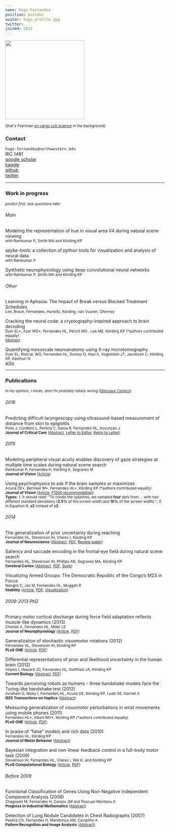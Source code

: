 ```yaml
---
name: Hugo Fernandes
position: postdoc
avatar: hugo_profile.jpg
twitter:
joined: 2013
---
```


<img width="250" src="{{site.baseurl}}/images/people/hugo_profile.jpg" data-action="zoom">

<sup> (that's Feynman [on cargo cult science](http://www.californiachaparral.com/images/CargoCult.pdf) in the background) </sup>

### Contact

<i class="fa fa-envelope-o"></i>  `hugo-fernandes@northwestern.edu`<br>
<i class="fa fa-building"></i> RIC 1481 <br>
[<i class="fa fa-bar-chart"></i> google scholar](https://scholar.google.com/citations?user=JG7xb2AAAAAJ) <br>
[<i class="fa fa-futbol-o"></i> kaggle](https://www.kaggle.com/hugoguh) <br>
[<i class="fa fa-github"></i> github](https://github.com/hugoguh) <br>
[<i class="fa fa-twitter"></i> twitter](https://twitter.com/jugoguj) <br>


<hr>

### Work in progress
<sup> _predict first, ask questions later_ </sup> <br>

###### Main
Modeling the representation of hue in visual area V4 during natural scene viewing <br>
<sup>with Ramkumar P, Smith MA and Körding KP</sup> <br>


_spyke-tools_: a collection of python tools for visualization and analysis of neural data<br>
<sup>with Ramkumar P</sup> <br>


Synthetic neurophysiology using deep convolutional neural networks <br>
<sup>with Ramkumar P, Smith MA and Körding KP</sup> <br>


###### Other
Learning in Aphasia: The Impact of Break versus Blocked Treatment Schedules <br>
<sup>Lee, Braun, Fernandes, Hurwitz, Kording, van Vuuren, Cherney</sup> <br>


Cracking the neural code: a cryptography-inspired approach to brain decoding <br>
<sup> Dyer EL\*, Azar MG\*, Fernandes HL, Perich MG , Lee ME, Körding KP (\*authors contributed equally)</sup> <br>
<sup>[Abstract](http://kordinglab.com/DAD/)</sup>


Quantifying mesoscale neuroanatomy using X-ray microtomography <br>
<sup> Dyer EL, Roncal, WG, Fernandes HL, Gursoy D, Xiao X, Vogelstein JT, Jacobsen C, Körding KP, Kasthuri N</sup> <br>
<sup>[arXiv](http://arxiv.org/pdf/1604.03629.pdf)</sup>

<hr>

### Publications
<sup> _In my opinion, I mean, and I'm probably totally wrong_ ([Dinosaur Comics](http://www.qwantz.com/index.php?comic=1650)) </sup> <br>

###### 2016
Predicting difficult laryngoscopy using ultrasound-based measurement of distance from skin to epiglottis <br>
<sup>Pinto J, Cordeiro L, Pereira C, Gama R, Fernandes HL, Assunção J <br>
**Journal of Critical Care** ([Abstract](http://www.jccjournal.org/article/S0883-9441(16)00057-5/abstract), [Letter to Editor](http://www.jccjournal.org/article/S0883-9441(16)30014-4/fulltext), [Reply to Letter](http://www.sciencedirect.com/science/article/pii/S0883944116300132))</sup>


###### 2015
Modeling peripheral visual acuity enables discovery of gaze strategies at multiple time scales during natural scene search <br>
<sup>Ramkumar P, Fernandes H, Kording K, Segraves M <br>
**Journal of Vision** ([Article](http://www.journalofvision.org/content/15/3/19.abstract))</sup>


Using psychophysics to ask if the brain samples or maximizes <br>
<sup>Acuna DE\*, Berniker M\*, Fernandes HL\*, Körding KP (\*authors contributed equally) <br>
 **Journal of Vision** ([Article](http://www.journalofvision.org/content/15/3/7.abstract), [F1000 recommendation](http://f1000.com/prime/725389756?key=KfDGGy3MWelYpcg)) </sup><br>
<sup>**Typos:** 1. It should read: "To create the splashes, we sampled **four** dots from ... with two different standard deviations (**2.5%** of the screen width and **10%** of the screen width)."; 2. In Equation 6: **s2** instead of **c2**.</sup>


###### 2014
The generalization of prior uncertainty during reaching <br>
<sup>Fernandes HL, Stevenson IH, Vilares I, Körding KP <br>
**Journal of Neuroscience** ([Abstract](http://www.jneurosci.org/content/34/34/11470.short), [PDF](http://klab.smpp.northwestern.edu/wiki/images/e/ee/The_generalization_of_prior_uncertainty_during_learning.pdf), [Review paper](http://www.jneurosci.org/content/35/2/439.short)) </sup>


Saliency and saccade encoding in the frontal eye field during natural scene search <br>
<sup>Fernandes HL, Stevenson IH, Phillips AN, Segraves MA, Körding KP <br>
**Cerebral Cortex** ([Abstract](http://cercor.oxfordjournals.org/content/early/2013/07/16/cercor.bht179.short?rss=1), [PDF](http://cercor.oxfordjournals.org/content/24/12/3232.full.pdf), [Supp](http://klab.smpp.northwestern.edu/wiki/images/7/76/Bht179supp_Fernandes_CC.pdf)) </sup>


Visualizing Armed Groups: The Democratic Republic of the Congo’s M23 in Focus <br>
<sup>Nangini C, Jas M, Fernandes HL, Muggah R <br>
**Stability** ([Article](http://www.stabilityjournal.org/article/view/207), [PDF](http://www.stabilityjournal.org/article/download/sta.dd/178), [Visualization](http://www.stabilityjournal.org/hosted/m23-rebel-support-in-drc/)) </sup>


###### 2009-2013 PhD
Primary motor cortical discharge during force field adaptation reflects muscle-like dynamics (2013) <br>
<sup>Cherian A, Fernandes HL, Miller LE <br>
**Journal of Neurophysiology** ([Article](http://jn.physiology.org/content/110/3/768), [PDF](http://jn.physiology.org/content/jn/110/3/768.full.pdf)) </sup>


Generalization of stochastic visuomotor rotations (2012) <br>
<sup>Fernandes HL, Stevenson IH, Körding KP <br>
**PLoS ONE** ([Article](http://journals.plos.org/plosone/article?id=10.1371/journal.pone.0043016), [PDF](http://www.plosone.org/article/fetchObject.action?uri=info:doi/10.1371/journal.pone.0043016&representation=PDF)) </sup>


Differential representations of prior and likelihood uncertainty in the human brain (2012) <br>
<sup>Vilares I, Howard JD, Fernandes HL, Gottfried JA, Körding KP <br>
**Current Biology** ([Abstract](http://www.cell.com/current-biology/abstract/S0960-9822(12)00801-9), [PDF](http://ac.els-cdn.com/S0960982212008019/1-s2.0-S0960982212008019-main.pdf?_tid=f7636e20-d0f9-11e5-8a50-00000aab0f6c&acdnat=1455220952_61d8cb51d451e942c94641e7ffc9665d)) </sup>


Towards perceiving robots as humans – three handshake models face the Turing-like handshake test (2012) <br>
<sup>Avraham G, Nisky I, Fernandes HL, Acuna DE, Körding KP, Loeb GE, Karniel A <br>
**IEEE Transactions on Haptics** ([Abstract](http://ieeexplore.ieee.org/xpl/articleDetails.jsp?reload=true&arnumber=6185551)) </sup>


Measuring generalization of visuomotor perturbations in wrist movements using mobile phones (2011) <br>
<sup>Fernandes HL\*, Albert MV\*, Körding KP (\*authors contributed equally) <br>
**PLoS ONE** ([Article](http://www.plosone.org/article/info%3Adoi%2F10.1371%2Fjournal.pone.0020290),  [PDF](http://www.plosone.org/article/fetchObjectAttachment.action?uri=info%3Adoi%2F10.1371%2Fjournal.pone.0020290&representation=PDF)) </sup>


In praise of “false” models and rich data (2010) <br>
<sup>Fernandes HL, Körding KP <br>
**Journal of Motor Behavior** ([Abstract](http://www.informaworld.com/smpp/content~content=a929880009~db=all~jumptype=rss)) </sup>


Bayesian integration and non-linear feedback control in a full-body motor task (2009) <br>
<sup>Stevenson IH, Fernandes HL, Vilares I, Wei K, and Körding KP <br>
**PLoS Computational Biology** ([Article](http://www.ploscompbiol.org/article/info:doi/10.1371/journal.pcbi.1000629), [PDF](http://www.ploscompbiol.org/article/fetchObjectAttachment.action?uri=info%3Adoi%2F10.1371%2Fjournal.pcbi.1000629&representation=PDF)) </sup>

###### Before 2009


Functional Classification of Genes Using Non-Negative Independent Component Analysis (2008) <br>
<sup>Chagoyen M, Fernandes H, Carazo JM and Pascual-Montano A <br>
**Progress in Industrial Mathematics** ([Abstract](http://www.springerlink.com/content/q18780j7h1870612/)) </sup>


Detection of Lung Nodule Candidates in Chest Radiographs (2007) <br>
<sup>Pereira CS, Fernandes H, Mendonça AM, Campilho A <br>
**Pattern Recognition and Image Analysis** ([Abstract](http://www.springerlink.com/content/y42r75p31740m471)) </sup>

